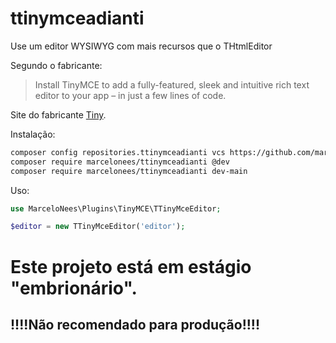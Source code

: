 # ttinymceadianti

Use um editor WYSIWYG com mais recursos que o THtmlEditor

Segundo o fabricante:

> Install TinyMCE to add a fully-featured, sleek and intuitive
> rich text editor to your app – in just a few lines of code.

Site do fabricante [Tiny](https://www.tiny.cloud/).

Instalação:

```bash
composer config repositories.ttinymceadianti vcs https://github.com/marcelonees/ttinymceadianti
composer require marcelonees/ttinymceadianti @dev
composer require marcelonees/ttinymceadianti dev-main
```

Uso:

```php
use MarceloNees\Plugins\TinyMCE\TTinyMceEditor;

$editor = new TTinyMceEditor('editor');
```

# Este projeto está em estágio "embrionário".

## !!!!Não recomendado para produção!!!!

